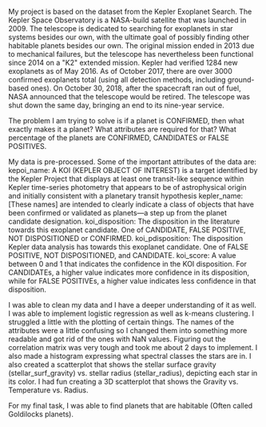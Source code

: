 My project is based on the dataset from the Kepler Exoplanet Search. The Kepler Space Observatory is a NASA-build satellite that was launched in 2009. The telescope is dedicated to searching for exoplanets in star systems besides our own, with the ultimate goal of possibly finding other habitable planets besides our own. The original mission ended in 2013 due to mechanical failures, but the telescope has nevertheless been functional since 2014 on a "K2" extended mission.
Kepler had verified 1284 new exoplanets as of May 2016. As of October 2017, there are over 3000 confirmed exoplanets total (using all detection methods, including ground-based ones). On October 30, 2018, after the spacecraft ran out of fuel, NASA announced that the telescope would be retired. The telescope was shut down the same day, bringing an end to its nine-year service.

The problem I am trying to solve is if a planet is CONFIRMED, then what exactly makes it a planet? What attributes are required for that? What percentage of the planets are CONFIRMED, CANDIDATES or FALSE POSITIVES.

My data is pre-processed. Some of the important attributes of the data are: kepoi_name: A KOI (KEPLER OBJECT OF INTEREST) is a target identified by the Kepler Project that displays at least one transit-like sequence within Kepler time-series photometry that appears to be of astrophysical origin and initially consistent with a planetary transit hypothesis
kepler_name: [These names] are intended to clearly indicate a class of objects that have been confirmed or validated as planets—a step up from the planet candidate designation.
koi_disposition: The disposition in the literature towards this exoplanet candidate. One of CANDIDATE, FALSE POSITIVE, NOT DISPOSITIONED or CONFIRMED.
koi_pdisposition: The disposition Kepler data analysis has towards this exoplanet candidate. One of FALSE POSITIVE, NOT DISPOSITIONED, and CANDIDATE.
koi_score: A value between 0 and 1 that indicates the confidence in the KOI disposition. For CANDIDATEs, a higher value indicates more confidence in its disposition, while for FALSE POSITIVEs, a higher value indicates less confidence in that disposition.

I was able to clean my data and I have a deeper understanding of it as well. I was able to implement logistic regression as well as k-means clustering. I struggled a little with the plotting of certain things. The names of the attributes were a little confusing so I changed them into something more readable and got rid of the ones with NaN values. Figuring out the correlation matrix was very tough and took me about 2 days to implement. I also made a histogram expressing what spectral classes the stars are in. I also created a scatterplot that shows the stellar surface gravity (stellar_surf_gravity) vs. stellar radius (stellar_radius), depicting each star in its color. I had fun creating a 3D scatterplot that shows the Gravity vs. Temperature vs. Radius. 

For my final task, I was able to find planets that are habitable (Often called Goldilocks planets).
